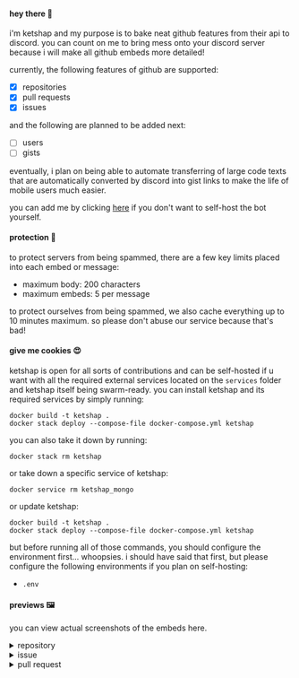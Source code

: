 #### hey there 👋

i'm ketshap and my purpose is to bake neat github features from their api to discord. you can count on me to bring mess onto your 
discord server because i will make all github embeds more detailed!

currently, the following features of github are supported:
- [x] repositories
- [x] pull requests
- [x] issues

and the following are planned to be added next:
- [ ] users
- [ ] gists

eventually, i plan on being able to automate transferring of large code texts that are automatically converted by discord into 
gist links to make the life of mobile users much easier.

you can add me by clicking [here](https://discord.com/api/oauth2/authorize?client_id=1062043878280142848&permissions=412317248576&scope=bot%20applications.commands) if you don't want 
to self-host the bot yourself.

#### protection 💭

to protect servers from being spammed, there are a few key limits placed into each embed or message:
- maximum body: 200 characters
- maximum embeds: 5 per message

to protect ourselves from being spammed, we also cache everything up to 10 minutes maximum. so please don't abuse 
our service because that's bad!

#### give me cookies 😍

ketshap is open for all sorts of contributions and can be self-hosted if u want with all the required external services 
located on the `services` folder and ketshap itself being swarm-ready. you can install ketshap and its required services by 
simply running:
```shell
docker build -t ketshap .
docker stack deploy --compose-file docker-compose.yml ketshap
```

you can also take it down by running:
```shell
docker stack rm ketshap
```

or take down a specific service of ketshap:
```shell
docker service rm ketshap_mongo
```

or update ketshap:
```shell
docker build -t ketshap .
docker stack deploy --compose-file docker-compose.yml ketshap
```

but before running all of those commands, you should configure the environment first... whoopsies. i should have said that first, but 
please configure the following environments if you plan on self-hosting:
- `.env`

#### previews 🖼️

you can view actual screenshots of the embeds here.
<details>
  <summary>repository</summary>
  
  ![image](https://user-images.githubusercontent.com/69381903/211410016-98a5afa1-cf52-4c6f-b4ca-ec8f802f3ae5.png)

</details>
<details>
  <summary>issue</summary>
  
  ![image](https://user-images.githubusercontent.com/69381903/211409947-a4addceb-18a5-454d-a047-bc8179fd68c2.png)

</details>
<details>
  <summary>pull request</summary>
  
  ![image](https://user-images.githubusercontent.com/69381903/211409913-3caf10f2-af05-4b54-b53b-f5c43f93438e.png)

</details>
